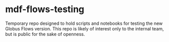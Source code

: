 # mdf-flows-testing
Temporary repo designed to hold scripts and notebooks for testing the new Globus Flows version. This repo is likely of interest only to the internal team, but is public for the sake of openness.
